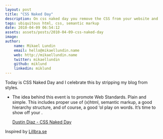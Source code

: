 ```yaml
---
layout: post
title: "CSS Naked Day"
description: On css naked day you remove the CSS from your website and display that wonderful ubiquitous HTML that we all love. If your site no longer works without CSS, you might consider improving it.
tags: ubiquitous html, css, semantic markup
date: 2010-04-09 06:54:12
assets: assets/posts/2010-04-09-css-naked-day
image: 
author:
    name: Mikael Lundin
    email: hello@mikaellundin.name
    web: http://mikaellundin.name
    twitter: mikaellundin
    github: miklund
    linkedin: miklund
---
```


Today is CSS Naked Day and I celebrate this by stripping my blog from styles.

* The idea behind this event is to promote Web Standards. Plain and simple. This includes proper use of (x)html, semantic markup, a good hierarchy structure, and of course, a good ‘ol play on words. It’s time to show off your .

    [Dustin Diaz - CSS Naked Day](http://naked.dustindiaz.com/)

Inspired by [Lillbra.se](http://lillbra.se/2010/04/idag-ar-det-css-naked-day/)
